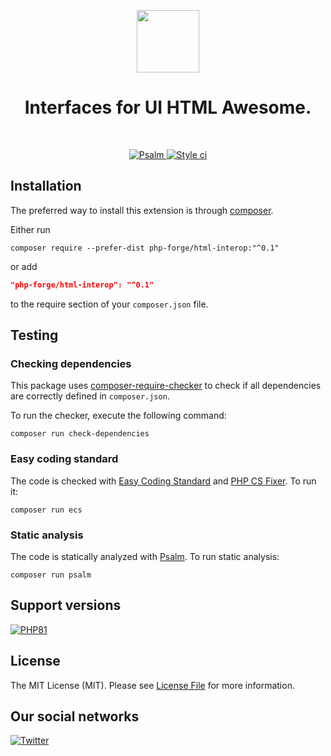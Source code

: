 <p align="center">
    <a href="https://github.com/php-forge/html-interop" target="_blank">
        <img src="https://avatars.githubusercontent.com/u/121752654?s=200&v=4" height="100px">
    </a>
    <h1 align="center">Interfaces for UI HTML Awesome.</h1>
    <br>
</p>

<p align="center">
    </a>
    <a href="https://github.com/php-forge/html-interop/actions/workflows/static.yml" target="_blank">
        <img src="https://github.com/php-forge/html-interop/actions/workflows/static.yml/badge.svg" alt="Psalm">
    </a>
    <a href="https://github.styleci.io/repos/764140115?branch=main">
        <img src="https://github.styleci.io/repos/764140115/shield?branch=main" alt="Style ci">
    </a>        
</p>

## Installation

The preferred way to install this extension is through [composer](https://getcomposer.org/download/).

Either run

```shell
composer require --prefer-dist php-forge/html-interop:"^0.1"
```

or add

```json
"php-forge/html-interop": "^0.1"
```

to the require section of your `composer.json` file. 

## Testing

### Checking dependencies

This package uses [composer-require-checker](https://github.com/maglnet/ComposerRequireChecker) to check if all
dependencies are correctly defined in `composer.json`.

To run the checker, execute the following command:

```shell
composer run check-dependencies
```

### Easy coding standard

The code is checked with [Easy Coding Standard](https://github.com/easy-coding-standard/easy-coding-standard) and
[PHP CS Fixer](https://github.com/PHP-CS-Fixer/PHP-CS-Fixer). To run it:

```shell
composer run ecs
```

### Static analysis

The code is statically analyzed with [Psalm](https://psalm.dev/). To run static analysis:

```shell
composer run psalm
```

## Support versions

[![PHP81](https://img.shields.io/badge/PHP-%3E%3D8.1-787CB5)](https://www.php.net/releases/8.1/en.php)

## License

The MIT License (MIT). Please see [License File](LICENSE) for more information.

## Our social networks

[![Twitter](https://img.shields.io/badge/twitter-follow-1DA1F2?logo=twitter&logoColor=1DA1F2&labelColor=555555?style=flat)](https://twitter.com/Terabytesoftw)
